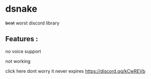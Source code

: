 # dsnake
~~best~~ worst discord library

## Features :

no voice support


not working

click here dont worry it never expires https://discord.gg/kCwREVb
